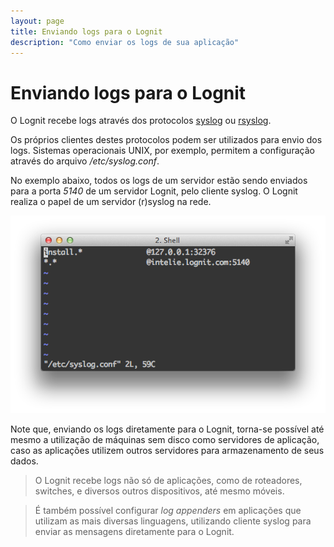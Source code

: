 ```yaml
---
layout: page
title: Enviando logs para o Lognit
description: "Como enviar os logs de sua aplicação"
---
```


# Enviando logs para o Lognit

O Lognit recebe logs através dos protocolos [syslog](http://en.wikipedia.org/wiki/Syslog) ou [rsyslog](http://www.rsyslog.com/doc/manual.html).

Os próprios clientes destes protocolos podem ser utilizados para envio dos logs. Sistemas operacionais UNIX, por exemplo, permitem a configuração através do arquivo */etc/syslog.conf*.

No exemplo abaixo, todos os logs de um servidor estão sendo enviados para a porta *5140* de um servidor Lognit, pelo cliente syslog. O Lognit realiza o papel de um servidor (r)syslog na rede.

![Configurando o syslog](/public/assets/syslog_conf.png "Configurando o syslog")

Note que, enviando os logs diretamente para o Lognit, torna-se possível até mesmo a utilização de máquinas sem disco como servidores de aplicação, caso as aplicações utilizem outros servidores para armazenamento de seus dados.

> O Lognit recebe logs não só de aplicações, como de roteadores, switches, e diversos outros dispositivos, até mesmo móveis.

> É também possível configurar *log appenders* em aplicações que utilizam as mais diversas linguagens, utilizando cliente syslog para enviar as mensagens diretamente para o Lognit.